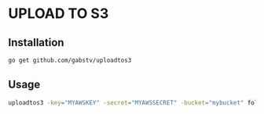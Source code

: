 # UPLOAD TO S3
## Installation
```bash
go get github.com/gabstv/uploadtos3
```
## Usage
```bash
uploadtos3 -key="MYAWSKEY" -secret="MYAWSSECRET" -bucket="mybucket" folder folder2 file.txt otherfile.txt
```
